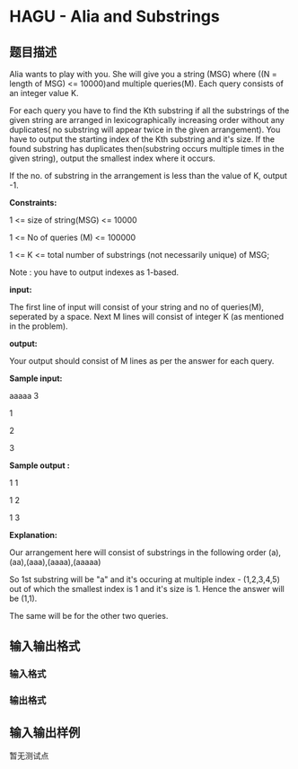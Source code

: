 # HAGU - Alia and Substrings

## 题目描述

Alia wants to play with you. She will give you a string (MSG) where ((N = length of MSG) <= 10000)and multiple queries(M). Each query consists of an integer value K.

For each query you have to find the Kth substring if all the substrings of the given string are arranged in lexicographically increasing order without any duplicates( no substring will appear twice in the given arrangement). You have to output the starting index of the Kth substring and it's size. If the found substring has duplicates then(substring occurs multiple times in the given string), output the smallest index where it occurs.

If the no. of substring in the arrangement is less than the value of K, output -1.

**Constraints:**

1 <= size of string(MSG) <= 10000

1 <= No of queries (M) <= 100000

1 <= K <= total number of substrings (not necessarily unique) of MSG;

Note : you have to output indexes as 1-based.

**input:**

The first line of input will consist of your string and no of queries(M), seperated by a space. Next M lines will consist of integer K (as mentioned in the problem).

**output:**

Your output should consist of M lines as per the answer for each query.

**Sample input:**

aaaaa 3

1

2

3

**Sample output :**

1 1

1 2

1 3

**Explanation:**

Our arrangement here will consist of substrings in the following order (a),(aa),(aaa),(aaaa),(aaaaa)

So 1st substring will be "a" and it's occuring at multiple index - (1,2,3,4,5) out of which the smallest index is 1 and it's size is 1. Hence the answer will be (1,1).

The same will be for the other two queries.

## 输入输出格式

### 输入格式

### 输出格式

## 输入输出样例

暂无测试点

